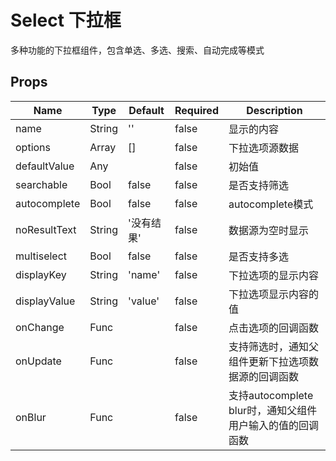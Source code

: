 # Select 下拉框

多种功能的下拉框组件，包含单选、多选、搜索、自动完成等模式


## Props
| Name         | Type   | Default | Required | Description                           |
| ------------ | ------ | ------- | -------- | ------------------------------------- |
| name         | String | ''      | false    | 显示的内容                                 |
| options      | Array  | []      | false    | 下拉选项源数据                               |
| defaultValue | Any    |         | false    | 初始值                                   |
| searchable   | Bool   | false   | false    | 是否支持筛选                                |
| autocomplete | Bool   | false   | false    | autocomplete模式                        |
| noResultText | String | '没有结果'  | false    | 数据源为空时显示                              |
| multiselect  | Bool   | false   | false    | 是否支持多选                                |
| displayKey   | String | 'name'  | false    | 下拉选项的显示内容                             |
| displayValue | String | 'value' | false    | 下拉选项显示内容的值                            |
| onChange     | Func   |         | false    | 点击选项的回调函数                             |
| onUpdate     | Func   |         | false    | 支持筛选时，通知父组件更新下拉选项数据源的回调函数             |
| onBlur       | Func   |         | false    | 支持autocomplete blur时，通知父组件用户输入的值的回调函数 |

